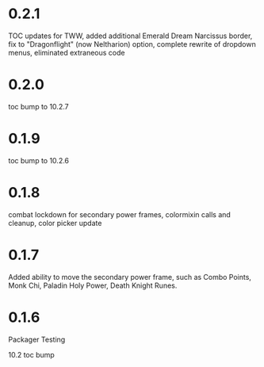 # 0.2.1

TOC updates for TWW, added additional Emerald Dream Narcissus border, fix to "Dragonflight" (now Neltharion) option, complete rewrite of dropdown menus, eliminated extraneous code

# 0.2.0

toc bump to 10.2.7

# 0.1.9

toc bump to 10.2.6

# 0.1.8

combat lockdown for secondary power frames, colormixin calls and cleanup, color picker update

# 0.1.7

Added ability to move the secondary power frame, such as Combo Points, Monk Chi, Paladin Holy Power, Death Knight Runes.

# 0.1.6

Packager Testing

10.2 toc bump